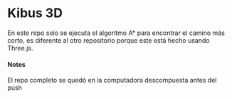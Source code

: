 # Kibus 3D

En este repo solo se ejecuta el algoritmo A* para encontrar el camino más corto, es diferente al otro repositorio porque este está hecho usando Three.js.

#### Notes
El repo completo se quedó en la computadora descompuesta antes del push
